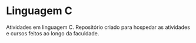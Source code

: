 # Linguagem C
 Atividades em linguagem C.
 Repositório criado para hospedar as atividades e cursos feitos ao longo da faculdade.
